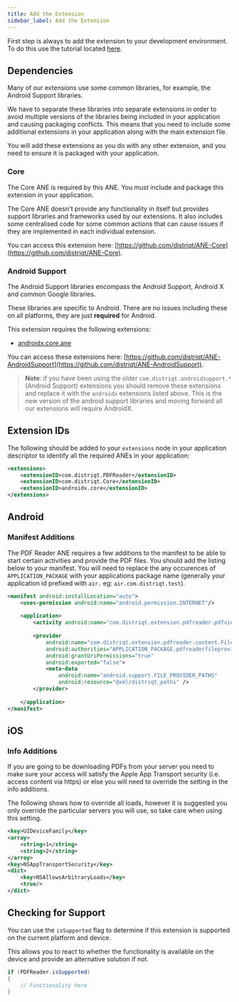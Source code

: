 ```yaml
---
title: Add the Extension
sidebar_label: Add the Extension
---
```


First step is always to add the extension to your development environment. 
To do this use the tutorial located [here](/docs/tutorials/getting-started).



## Dependencies

Many of our extensions use some common libraries, for example, the Android Support libraries.

We have to separate these libraries into separate extensions in order to avoid multiple versions of the libraries being included in your application and causing packaging conflicts. This means that you need to include some additional extensions in your application along with the main extension file.

You will add these extensions as you do with any other extension, and you need to ensure it is packaged with your application.


### Core 

The Core ANE is required by this ANE. You must include and package this extension in your application.

The Core ANE doesn't provide any functionality in itself but provides support libraries and frameworks used by our extensions.
It also includes some centralised code for some common actions that can cause issues if they are implemented in each individual extension.

You can access this extension here: [https://github.com/distriqt/ANE-Core](https://github.com/distriqt/ANE-Core).


### Android Support

The Android Support libraries encompass the Android Support, Android X and common Google libraries. 

These libraries are specific to Android. There are no issues including these on all platforms, they are just **required** for Android.

This extension requires the following extensions:

- [androidx.core.ane](https://github.com/distriqt/ANE-AndroidSupport/raw/master/lib/androidx.core.ane)

You can access these extensions here: [https://github.com/distriqt/ANE-AndroidSupport](https://github.com/distriqt/ANE-AndroidSupport).


>
> **Note**: if you have been using the older `com.distriqt.androidsupport.*` (Android Support) extensions you should remove these extensions and replace it with the `androidx` extensions listed above. This is the new version of the android support libraries and moving forward all our extensions will require AndroidX.
>


## Extension IDs

The following should be added to your `extensions` node in your application descriptor to identify all the required ANEs in your application:

```xml
<extensions>
    <extensionID>com.distriqt.PDFReader</extensionID>
    <extensionID>com.distriqt.Core</extensionID>
    <extensionID>androidx.core</extensionID>
</extensions>
```





## Android 

### Manifest Additions

The PDF Reader ANE requires a few additions to the manifest to be able to start certain 
activities and provide the PDF files. You should add the listing below to your manifest. 
You will need to replace the any occurences of `APPLICATION_PACKAGE` with your applications 
package name (generally your application id prefixed with `air.` eg: `air.com.distriqt.test`).

```xml
<manifest android:installLocation="auto">
	<uses-permission android:name="android.permission.INTERNET"/>
    
	<application>
		<activity android:name="com.distriqt.extension.pdfreader.pdfview.activities.OpenPDFActivity" android:theme="@android:style/Theme.Translucent.NoTitleBar" />
		
		<provider
			android:name="com.distriqt.extension.pdfreader.content.FileProvider"
			android:authorities="APPLICATION_PACKAGE.pdfreaderfileprovider"
			android:grantUriPermissions="true"
			android:exported="false">
			<meta-data
				android:name="android.support.FILE_PROVIDER_PATHS"
				android:resource="@xml/distriqt_paths" />
		</provider>
			
	</application>
</manifest>
```


## iOS

### Info Additions

If you are going to be downloading PDFs from your server you need to make sure your 
access will satisfy the Apple App Transport security (i.e. access content via https) 
or else you will need to override the setting in the info additions.

The following shows how to override all loads, however it is suggested you only 
override the particular servers you will use, so take care when using this setting.

```xml
<key>UIDeviceFamily</key>
<array>
	<string>1</string>
	<string>2</string>
</array>
<key>NSAppTransportSecurity</key>
<dict>
	<key>NSAllowsArbitraryLoads</key>
	<true/>
</dict>
```




## Checking for Support

You can use the `isSupported` flag to determine if this extension is supported on the current platform and device.

This allows you to react to whether the functionality is available on the device and provide an alternative solution if not.


```actionscript
if (PDFReader.isSupported)
{
	// Functionality here
}
```

